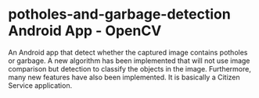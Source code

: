 # potholes-and-garbage-detection Android App - OpenCV
An Android app that detect whether the captured image contains potholes or garbage. A new algorithm has been implemented that will not use image comparison but detection to classify the objects in the image. Furthermore, many new features have also been implemented. It is basically a Citizen Service application.

